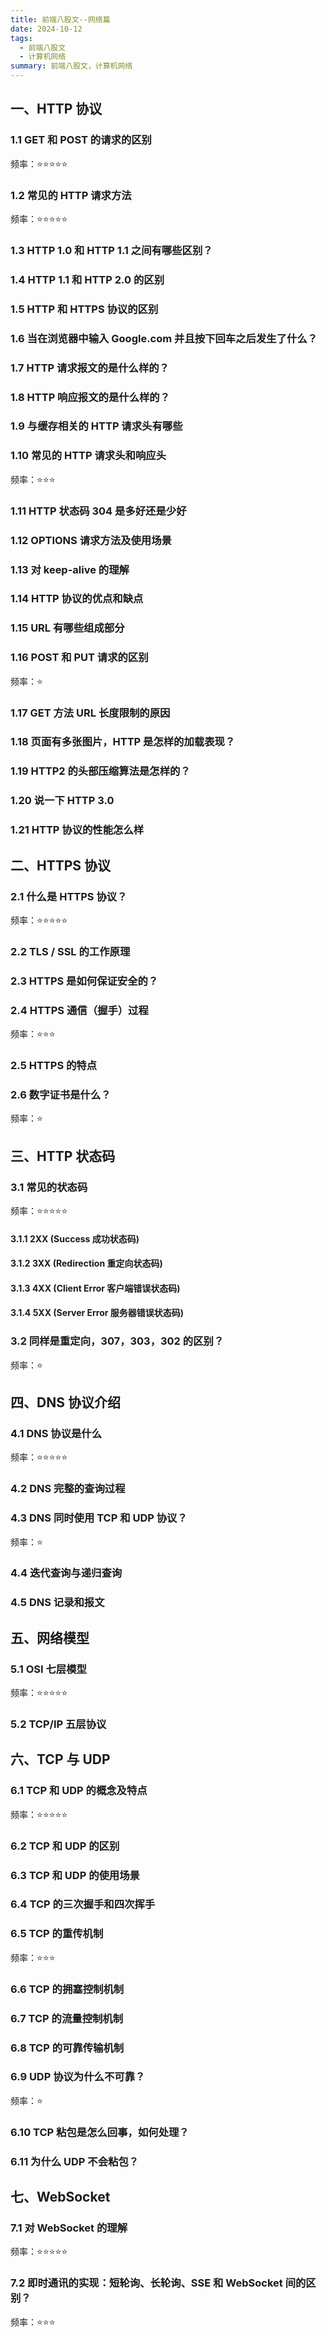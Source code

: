 ```yaml
---
title: 前端八股文--网络篇
date: 2024-10-12
tags:
  - 前端八股文
  - 计算机网络
summary: 前端八股文，计算机网络
---
```


## 一、HTTP 协议
### 1.1 GET 和 POST 的请求的区别
频率：⭐️⭐️⭐️⭐️⭐️

### 1.2 常见的 HTTP 请求方法
频率：⭐️⭐️⭐️⭐️⭐️

### 1.3 HTTP 1.0 和 HTTP 1.1 之间有哪些区别？
### 1.4 HTTP 1.1 和 HTTP 2.0 的区别
### 1.5 HTTP 和 HTTPS 协议的区别
### 1.6 当在浏览器中输入 Google.com 并且按下回车之后发生了什么？
### 1.7 HTTP 请求报文的是什么样的？
### 1.8 HTTP 响应报文的是什么样的？
### 1.9 与缓存相关的 HTTP 请求头有哪些
### 1.10 常见的 HTTP 请求头和响应头
频率：⭐️⭐️⭐️

### 1.11 HTTP 状态码 304 是多好还是少好
### 1.12 OPTIONS 请求方法及使用场景
### 1.13 对 keep-alive 的理解
### 1.14 HTTP 协议的优点和缺点
### 1.15 URL 有哪些组成部分
### 1.16 POST 和 PUT 请求的区别
频率：⭐️ 
### 1.17 GET 方法 URL 长度限制的原因
### 1.18 页面有多张图片，HTTP 是怎样的加载表现？
### 1.19 HTTP2 的头部压缩算法是怎样的？
### 1.20 说一下 HTTP 3.0
### 1.21 HTTP 协议的性能怎么样

## 二、HTTPS 协议
### 2.1 什么是 HTTPS 协议？
频率：⭐️⭐️⭐️⭐️⭐️
### 2.2 TLS / SSL 的工作原理
### 2.3 HTTPS 是如何保证安全的？
### 2.4 HTTPS 通信（握手）过程
频率：⭐️⭐️⭐️
### 2.5 HTTPS 的特点
### 2.6 数字证书是什么？
频率：⭐️

## 三、HTTP 状态码
### 3.1 常见的状态码
频率：⭐️⭐️⭐️⭐️⭐️
#### 3.1.1 2XX (Success 成功状态码)
#### 3.1.2 3XX (Redirection 重定向状态码)
#### 3.1.3 4XX (Client Error 客户端错误状态码)
#### 3.1.4 5XX (Server Error 服务器错误状态码)
### 3.2 同样是重定向，307，303，302 的区别？
频率：⭐️

## 四、DNS 协议介绍
### 4.1 DNS 协议是什么
频率：⭐️⭐️⭐️⭐️⭐️
### 4.2 DNS 完整的查询过程
### 4.3 DNS 同时使用 TCP 和 UDP 协议？
频率：⭐️
### 4.4 迭代查询与递归查询
### 4.5 DNS 记录和报文

## 五、网络模型
### 5.1 OSI 七层模型
频率：⭐️⭐️⭐️⭐️⭐️
### 5.2 TCP/IP 五层协议

## 六、TCP 与 UDP
### 6.1 TCP 和 UDP 的概念及特点
频率：⭐️⭐️⭐️⭐️⭐️
### 6.2 TCP 和 UDP 的区别
### 6.3 TCP 和 UDP 的使用场景
### 6.4 TCP 的三次握手和四次挥手
### 6.5 TCP 的重传机制
频率：⭐️⭐️⭐️
### 6.6 TCP 的拥塞控制机制
### 6.7 TCP 的流量控制机制
### 6.8 TCP 的可靠传输机制
### 6.9 UDP 协议为什么不可靠？
频率：⭐️
### 6.10 TCP 粘包是怎么回事，如何处理？
### 6.11 为什么 UDP 不会粘包？

## 七、WebSocket
### 7.1 对 WebSocket 的理解
频率：⭐️⭐️⭐️⭐️⭐️
### 7.2 即时通讯的实现：短轮询、长轮询、SSE 和 WebSocket 间的区别？
频率：⭐️⭐️⭐️


